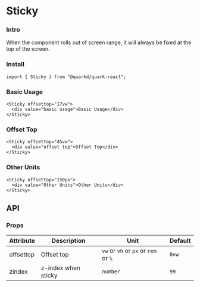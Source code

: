 # Sticky

### Intro

When the component rolls out of screen range, it will always be fixed at the top of the screen.

### Install

```tsx
import { Sticky } from "@quarkd/quark-react";
```

### Basic Usage

```tsx
<Sticky offsettop="17vw">
  <div value="basic usage">Basic Usage</div>
</Sticky>
```

### Offset Top

```tsx
<Sticky offsettop="45vw">
  <div value="offset top">Offset Top</div>
</Sticky>
```

### Other Units

```tsx
<Sticky offsettop="150px">
  <div value="Other Units">Other Units</div>
</Sticky>
```

## API

### Props

| Attribute | Description         | Unit                                 | Default |
| --------- | ------------------- | ------------------------------------ | ------- |
| offsettop | Offset top          | `vw` or `vh` or `px` or `rem` or `%` | `0vw`   |
| zindex    | z-index when sticky | `number`                             | `99`    |

